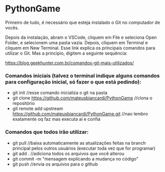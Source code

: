 ﻿# PythonGame

Primeiro de tudo, é necessário que esteja instalado o Git no computador de vocês.

Depois da instalação, abram o VSCode, cliquem em File e seleciona Open Folder, e selecionem uma pasta vazia. Depois, cliquem em Terminal e cliquem em New Terminal. Esse link explica os principais comandos para utilizar o Git. Mas a princípio, digitem a seguinte sequência:

https://blog.geekhunter.com.br/comandos-git-mais-utilizados/

### Comandos iniciais (talvez o terminal indique alguns comandos para configuração inicial, só fazer o que está pedindo):
- git init                                                                                             //esse comando inicializa o git na pasta
- git clone https://github.com/mateusbiancardi/PythonGame                                              //clona o repositório
- git remote add upstream https://github.com/mateusbiancardi/PythonGame.git                            //nao lembro exatamente oq faz mas executa aí e confia


### Comandos que todos irão utilizar:
- git pull                                                            //baixa automaticamente as atualizações feitas na branch principal pelos outros usuários (executar                                                                         toda vez que for programar)
- git add .                                                           //adiciona todos os arquivos que você alterou
- git commit -m "mensagem explicando a mudança no código"             
- git push                                                            //envia os arquivos para o github